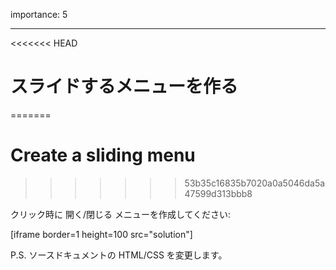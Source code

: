 importance: 5

---

<<<<<<< HEAD
# スライドするメニューを作る
=======
# Create a sliding menu
>>>>>>> 53b35c16835b7020a0a5046da5a47599d313bbb8

クリック時に 開く/閉じる メニューを作成してください:

[iframe border=1 height=100 src="solution"]

P.S. ソースドキュメントの HTML/CSS を変更します。
